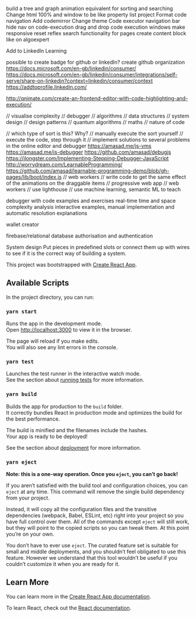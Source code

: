 <!-- https://www.hackerearth.com/practice/algorithms/sorting/quick-sort/visualize/

https://www.hackerearth.com/practice/data-structures/arrays/1-d/tutorial/

https://codesandbox.io/s/draggable-list-prevent-scroll-ed7c6?file=/src/index.js

https://www.youtube.com/c/BrianFaure1/videos
http://sorting.at/
https://www.makinguse.com/
http://www.algolist.net/Programming_concepts/Recursion

https://practice.geeksforgeeks.org/problems/maximum-money2855/1/?company[]=Amazon&page=1&query=company[]Amazonpage1

producthunt
-->

build a tree and graph animation equivalent for sorting and searching
Change html 100% and window to be like property list project
Format code navigation
Add codemirror
Change theme
Code executor navigation bar
hide nav on code-execution
drag and drop code execution windows
make responsive
reset reflex
search functionality for pages
create content block like on algoexpert

Add to LinkedIn Learning

possible to create badge for github or linkedIn? create github organization
https://docs.microsoft.com/en-gb/linkedin/consumer/
https://docs.microsoft.com/en-gb/linkedin/consumer/integrations/self-serve/share-on-linkedin?context=linkedin/consumer/context
https://addtoprofile.linkedin.com/

http://qnimate.com/create-an-frontend-editor-with-code-highlighting-and-execution/

// visualise complexity
// debugger
// algorithms
// data structures
// system design
// design patterns
// quantum algorithms
// maths
// nature of code

// which type of sort is this? Why?
// manually execute the sort yourself
// execute the code, step through it
// implement solutions to several problems in the online editor and debugger
https://amasad.me/js-vms
https://amasad.me/js-debugger
https://github.com/amasad/debugjs
https://jlongster.com/Implementing-Stepping-Debugger-JavaScript
http://worrydream.com/LearnableProgramming/
https://github.com/amasad/learnable-programming-demo/blob/gh-pages/lib/boot/index.js
// web workers
// write code to get the same effect of the animations on the draggable items
// progressive web app
// web workers
// use lighthouse
// use machine learning, semantic ML to teach

debugger with code examples and exercises
real-time time and space complexity analysis
interactive examples, manual implementation and automatic resolution
explanations

wallet creator

firebase/relational database
authorisation and authentication

System design
Put pieces in predefined slots or connect them up with wires to see if it is the correct way of building a system.

This project was bootstrapped with [Create React App](https://github.com/facebook/create-react-app).

## Available Scripts

In the project directory, you can run:

### `yarn start`

Runs the app in the development mode.<br />
Open [http://localhost:3000](http://localhost:3000) to view it in the browser.

The page will reload if you make edits.<br />
You will also see any lint errors in the console.

### `yarn test`

Launches the test runner in the interactive watch mode.<br />
See the section about [running tests](https://facebook.github.io/create-react-app/docs/running-tests) for more information.

### `yarn build`

Builds the app for production to the `build` folder.<br />
It correctly bundles React in production mode and optimizes the build for the best performance.

The build is minified and the filenames include the hashes.<br />
Your app is ready to be deployed!

See the section about [deployment](https://facebook.github.io/create-react-app/docs/deployment) for more information.

### `yarn eject`

**Note: this is a one-way operation. Once you `eject`, you can’t go back!**

If you aren’t satisfied with the build tool and configuration choices, you can `eject` at any time. This command will remove the single build dependency from your project.

Instead, it will copy all the configuration files and the transitive dependencies (webpack, Babel, ESLint, etc) right into your project so you have full control over them. All of the commands except `eject` will still work, but they will point to the copied scripts so you can tweak them. At this point you’re on your own.

You don’t have to ever use `eject`. The curated feature set is suitable for small and middle deployments, and you shouldn’t feel obligated to use this feature. However we understand that this tool wouldn’t be useful if you couldn’t customize it when you are ready for it.

## Learn More

You can learn more in the [Create React App documentation](https://facebook.github.io/create-react-app/docs/getting-started).

To learn React, check out the [React documentation](https://reactjs.org/).
